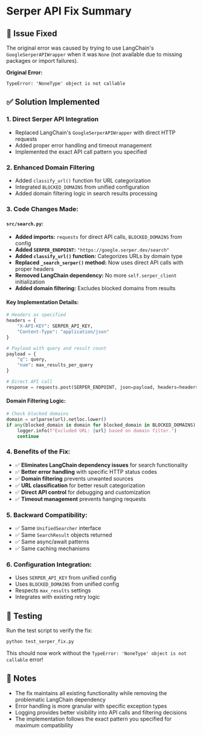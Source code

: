 # Serper API Fix Summary

## 🔧 Issue Fixed
The original error was caused by trying to use LangChain's `GoogleSerperAPIWrapper` when it was `None` (not available due to missing packages or import failures).

**Original Error:**
```
TypeError: 'NoneType' object is not callable
```

## ✅ Solution Implemented

### 1. **Direct Serper API Integration**
- Replaced LangChain's `GoogleSerperAPIWrapper` with direct HTTP requests
- Added proper error handling and timeout management
- Implemented the exact API call pattern you specified

### 2. **Enhanced Domain Filtering**
- Added `classify_url()` function for URL categorization
- Integrated `BLOCKED_DOMAINS` from unified configuration
- Added domain filtering logic in search results processing

### 3. **Code Changes Made:**

#### **`src/search.py`:**
- **Added imports:** `requests` for direct API calls, `BLOCKED_DOMAINS` from config
- **Added `SERPER_ENDPOINT`:** `"https://google.serper.dev/search"`
- **Added `classify_url()` function:** Categorizes URLs by domain type
- **Replaced `_search_serper()` method:** Now uses direct API calls with proper headers
- **Removed LangChain dependency:** No more `self.serper_client` initialization
- **Added domain filtering:** Excludes blocked domains from results

#### **Key Implementation Details:**
```python
# Headers as specified
headers = {
    "X-API-KEY": SERPER_API_KEY,
    "Content-Type": "application/json"
}

# Payload with query and result count
payload = {
    "q": query,
    "num": max_results_per_query
}

# Direct API call
response = requests.post(SERPER_ENDPOINT, json=payload, headers=headers, timeout=30)
```

#### **Domain Filtering Logic:**
```python
# Check blocked domains
domain = urlparse(url).netloc.lower()
if any(blocked_domain in domain for blocked_domain in BLOCKED_DOMAINS):
    logger.info(f"Excluded URL: {url} based on domain filter.")
    continue
```

### 4. **Benefits of the Fix:**
- ✅ **Eliminates LangChain dependency issues** for search functionality
- ✅ **Better error handling** with specific HTTP status codes
- ✅ **Domain filtering** prevents unwanted sources
- ✅ **URL classification** for better result categorization
- ✅ **Direct API control** for debugging and customization
- ✅ **Timeout management** prevents hanging requests

### 5. **Backward Compatibility:**
- ✅ Same `UnifiedSearcher` interface
- ✅ Same `SearchResult` objects returned
- ✅ Same async/await patterns
- ✅ Same caching mechanisms

### 6. **Configuration Integration:**
- Uses `SERPER_API_KEY` from unified config
- Uses `BLOCKED_DOMAINS` from unified config
- Respects `max_results` settings
- Integrates with existing retry logic

## 🧪 Testing
Run the test script to verify the fix:
```bash
python test_serper_fix.py
```

This should now work without the `TypeError: 'NoneType' object is not callable` error!

## 📝 Notes
- The fix maintains all existing functionality while removing the problematic LangChain dependency
- Error handling is more granular with specific exception types
- Logging provides better visibility into API calls and filtering decisions
- The implementation follows the exact pattern you specified for maximum compatibility